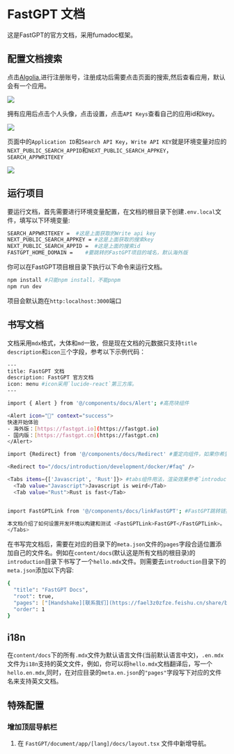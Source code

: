 # FastGPT 文档

这是FastGPT的官方文档，采用fumadoc框架。

## 配置文档搜索

点击[Algolia](https://dashboard.algolia.com/account/overview),进行注册账号，注册成功后需要点击页面的搜索,然后查看应用，默认会有一个应用。

![](./public/readme/algolia.png)

拥有应用后点击个人头像，点击设置，点击`API Keys`查看自己的应用id和key。

![](./public/readme/algolia2.png)

页面中的`Application ID`和`Search API Key`，`Write API KEY`就是环境变量对应的`NEXT_PUBLIC_SEARCH_APPID`和`NEXT_PUBLIC_SEARCH_APPKEY`，`SEARCH_APPWRITEKEY`

![](./public/readme/algolia3.png)

## 运行项目

要运行文档，首先需要进行环境变量配置，在文档的根目录下创建`.env.local`文件，填写以下环境变量:

```bash
SEARCH_APPWRITEKEY =  #这是上面获取的Write api key
NEXT_PUBLIC_SEARCH_APPKEY = #这是上面获取的搜索key
NEXT_PUBLIC_SEARCH_APPID =  #这是上面的搜索id
FASTGPT_HOME_DOMAIN =    #要跳转的FastGPT项目的域名，默认海外版
```

你可以在FastGPT项目根目录下执行以下命令来运行文档。

```bash
npm install #只能npm install，不能pnpm
npm run dev
```
项目会默认跑在`http:localhost:3000`端口

## 书写文档

文档采用`mdx`格式，大体和`md`一致，但是现在文档的元数据只支持`title` `description`和`icon`三个字段，参考以下示例代码：

```bash
---
title: FastGPT 文档
description: FastGPT 官方文档
icon: menu #icon采用`lucide-react`第三方库。
---

import { Alert } from '@/components/docs/Alert'; #高亮块组件

<Alert icon="🤖" context="success">
快速开始体验
- 海外版：[https://fastgpt.io](https://fastgpt.io)
- 国内版：[https://fastgpt.cn](https://fastgpt.cn)
</Alert>

import {Redirect} from '@/components/docs/Redirect' #重定向组件，如果你希望用户点击这个文件跳转到别的文件的话，详情参考 `FAQ`的`Docker 部署问题`文档。

<Redirect to="/docs/introduction/development/docker/#faq" />

<Tabs items={['Javascript', 'Rust']}> #tabs组件用法，渲染效果参考`introduction`下`development`的`faq`文档
  <Tab value="Javascript">Javascript is weird</Tab>
  <Tab value="Rust">Rust is fast</Tab>


import FastGPTLink from '@/components/docs/linkFastGPT'; #FastGPT跳转链接组件，通过接收一个域名环境变量，来实现跳转到海外或者国内

本文档介绍了如何设置开发环境以构建和测试 <FastGPTLink>FastGPT</FastGPTLink>。
</Tabs>

```

在书写完文档后，需要在对应的目录下的`meta.json`文件的`pages`字段合适位置添加自己的文件名。例如在`content/docs`(默认这是所有文档的根目录)的`introduction`目录下书写了一个`hello.mdx`文件。则需要去`introduction`目录下的`meta.json`添加以下内容:

```bash
{
  "title": "FastGPT Docs",
  "root": true,
  "pages": ["[Handshake][联系我们](https://fael3z0zfze.feishu.cn/share/base/form/shrcnjJWtKqjOI9NbQTzhNyzljc)","index","guide","development","FAQ","shopping_cart","community","hello"], #"hello"原本没有，此外，这里的顺序就是最后文档的展示顺序，现在"hello"文档将会在`introduction`的最后展示
  "order": 1
}
```

## i18n

在`content/docs`下的所有`.mdx`文件为默认语言文件(当前默认语言中文)，`.en.mdx`文件为`i18n`支持的英文文件，例如，你可以将`hello.mdx`文档翻译后，写一个`hello.en.mdx`,同时，在对应目录的`meta.en.json`的`"pages"`字段写下对应的文件名来支持英文文档。

## 特殊配置

### 增加顶层导航栏

1. 在 `FastGPT/document/app/[lang]/docs/layout.tsx` 文件中新增导航。